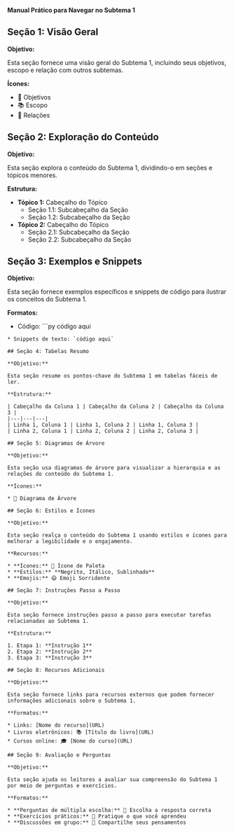 **Manual Prático para Navegar no Subtema 1**

## Seção 1: Visão Geral

**Objetivo:**

Esta seção fornece uma visão geral do Subtema 1, incluindo seus objetivos, escopo e relação com outros subtemas.

**Ícones:**

* 🎯 Objetivos
* 📚 Escopo
* 🤝 Relações

## Seção 2: Exploração do Conteúdo

**Objetivo:**

Esta seção explora o conteúdo do Subtema 1, dividindo-o em seções e tópicos menores.

**Estrutura:**

* **Tópico 1:** Cabeçalho do Tópico
    * Seção 1.1: Subcabeçalho da Seção
    * Seção 1.2: Subcabeçalho da Seção
* **Tópico 2:** Cabeçalho do Tópico
    * Seção 2.1: Subcabeçalho da Seção
    * Seção 2.2: Subcabeçalho da Seção

## Seção 3: Exemplos e Snippets

**Objetivo:**

Esta seção fornece exemplos específicos e snippets de código para ilustrar os conceitos do Subtema 1.

**Formatos:**

* Código: ```py
código aqui
```
* Snippets de texto: `código aqui`

## Seção 4: Tabelas Resumo

**Objetivo:**

Esta seção resume os pontos-chave do Subtema 1 em tabelas fáceis de ler.

**Estrutura:**

| Cabeçalho da Coluna 1 | Cabeçalho da Coluna 2 | Cabeçalho da Coluna 3 |
|---|---|---|
| Linha 1, Coluna 1 | Linha 1, Coluna 2 | Linha 1, Coluna 3 |
| Linha 2, Coluna 1 | Linha 2, Coluna 2 | Linha 2, Coluna 3 |

## Seção 5: Diagramas de Árvore

**Objetivo:**

Esta seção usa diagramas de árvore para visualizar a hierarquia e as relações do conteúdo do Subtema 1.

**Ícones:**

* 🌳 Diagrama de Árvore

## Seção 6: Estilos e Ícones

**Objetivo:**

Esta seção realça o conteúdo do Subtema 1 usando estilos e ícones para melhorar a legibilidade e o engajamento.

**Recursos:**

* **Ícones:** 🎨 Ícone de Paleta
* **Estilos:** **Negrito, Itálico, Sublinhado**
* **Emojis:** 😄 Emoji Sorridente

## Seção 7: Instruções Passo a Passo

**Objetivo:**

Esta seção fornece instruções passo a passo para executar tarefas relacionadas ao Subtema 1.

**Estrutura:**

1. Etapa 1: **Instrução 1**
2. Etapa 2: **Instrução 2**
3. Etapa 3: **Instrução 3**

## Seção 8: Recursos Adicionais

**Objetivo:**

Esta seção fornece links para recursos externos que podem fornecer informações adicionais sobre o Subtema 1.

**Formatos:**

* Links: [Nome do recurso](URL)
* Livros eletrônicos: 📚 [Título do livro](URL)
* Cursos online: 🎓 [Nome do curso](URL)

## Seção 9: Avaliação e Perguntas

**Objetivo:**

Esta seção ajuda os leitores a avaliar sua compreensão do Subtema 1 por meio de perguntas e exercícios.

**Formatos:**

* **Perguntas de múltipla escolha:** 🤔 Escolha a resposta correta
* **Exercícios práticos:** 📝 Pratique o que você aprendeu
* **Discussões em grupo:** 👥 Compartilhe seus pensamentos